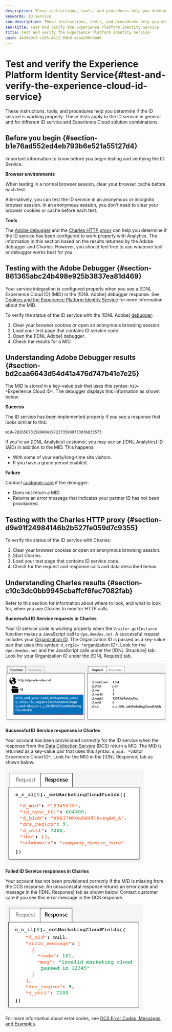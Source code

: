 ```yaml
---
description: These instructions, tools, and procedures help you determine if the ID service is working properly. These tests apply to the ID service in general and for different ID service and Experience Cloud solution combinations.
keywords: ID Service
seo-description: These instructions, tools, and procedures help you determine if the ID service is working properly. These tests apply to the ID service in general and for different ID service and Experience Cloud solution combinations.
seo-title: Test and verify the Experience Platform Identity Service
title: Test and verify the Experience Platform Identity Service
uuid: 442de9c3-c265-4412-89bd-aeaa286ddad6
---
```


# Test and verify the Experience Platform Identity Service{#test-and-verify-the-experience-cloud-id-service}

These instructions, tools, and procedures help you determine if the ID service is working properly. These tests apply to the ID service in general and for different ID service and Experience Cloud solution combinations.

## Before you begin {#section-b1e76ad552ed4eb793b6e521a55127d4}

Important information to know before you begin testing and verifying the ID Service.

**Browser environments**

When testing in a normal browser session, clear your browser cache before each test.

Alternatively, you can test the ID service in an anonymous or incognito browser session. In an anonymous session, you don't need to clear your browser cookies or cache before each test.

**Tools**

The [Adobe debugger](https://marketing.adobe.com/resources/help/en_US/sc/implement/debugger.html) and the [Charles HTTP proxy](https://www.charlesproxy.com/) can help you determine if the ID service has been configured to work properly with Analytics. The information in this section based on the results returned by the Adobe debugger and Charles. However, you should feel free to use whatever tool or debugger works best for you.

## Testing with the Adobe Debugger {#section-861365abc24b498e925b3837ea81d469}

Your service integration is configured properly when you see a [!DNL Experience Cloud ID] (MID) in the [!DNL Adobe] debugger response. See [Cookies and the Experience Platform Identity Service](../introduction/cookies.md) for more information about the MID.

To verify the status of the ID service with the [!DNL Adobe] [debugger](https://marketing.adobe.com/resources/help/en_US/sc/implement/debugger.html):

1. Clear your browser cookies or open an anonymous browsing session. 
1. Load your test page that contains ID service code. 
1. Open the [!DNL Adobe] debugger. 
1. Check the results for a MID.

## Understanding Adobe Debugger results {#section-bd2caa6643d54d41a476d747b41e7e25}

The MID is stored in a key-value pair that uses this syntax: `MID= *`Experience Cloud ID`*`. The debugger displays this information as shown below.

**Success**

The ID service has been implemented properly if you see a response that looks similar to this:

```
mid=20265673158980419722735089753036633573
```

If you're an [!DNL Analytics] customer, you may see an [!DNL Analytics] ID (AID) in addition to the MID. This happens:

* With some of your early/long-time site visitors. 
* If you have a grace period enabled.

**Failure**

Contact [customer care](https://helpx.adobe.com/marketing-cloud/contact-support.html) if the debugger:

* Does not return a MID. 
* Returns an error message that indicates your partner ID has not been provisioned.

## Testing with the Charles HTTP proxy {#section-d9e91f24984146b2b527fe059d7c9355}

To verify the status of the ID service with Charles:

1. Clear your browser cookies or open an anonymous browsing session. 
1. Start Charles. 
1. Load your test page that contains ID service code. 
1. Check for the request and response calls and data described below.

## Understanding Charles results {#section-c10c3dc0bb9945cbaffcf6fec7082fab}

Refer to this section for information about where to look, and what to look for, when you use Charles to monitor HTTP calls.

**Successful ID Service requests in Charles**

Your ID service code is working properly when the `Visitor.getInstance` function makes a JavaScript call to `dpm.demdex.net`. A successful request includes your [Organization ID](../reference/requirements.md#section-a02f537129a64ffbb690d5738d360c26). The Organization ID is passed as a key-value pair that uses this syntax: `d_orgid= *`organization ID`*`. Look for the `dpm.demdex.net` and the JavaScript calls under the [!DNL Structure] tab. Look for your Organization ID under the [!DNL Request] tab.

![](assets/charles_request.png)

**Successful ID Service responses in Charles**

Your account has been provisioned correctly for the ID service when the response from the [Data Collection Servers](https://marketing.adobe.com/resources/help/en_US/aam/c_compcollect.html) (DCS) return a MID. The MID is returned as a key-value pair that uses this syntax: `d_mid: *`visitor Experience Cloud ID`*`. Look for the MID in the [!DNL Response] tab as shown below.

![](assets/charles_response_success.png)

**Failed ID Service responses in Charles**

Your account has not been provisioned correctly if the MID is missing from the DCS response. An unsuccessful response returns an error code and message in the [!DNL Response] tab as shown below. Contact customer care if you see this error message in the DCS response.

![](assets/charles_response_unsuccessful.png)

For more information about error codes, see [DCS Error Codes, Messages, and Examples](https://marketing.adobe.com/resources/help/en_US/aam/dcs_error_codes.html). 
